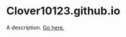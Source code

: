 # Clover10123.github.io
A description.
<a href="public_html/islt_4360/myassignments.html">Go here.</a>
